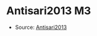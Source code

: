 <a name="material" />

# Antisari2013 M3
<script type="application/ld+json">
  {
    "@context": "https://schema.org/",
    "@type": "ChemicalSubstance",
    "http://purl.org/dc/terms/conformsTo":
      {
        "@type": "CreativeWork",
        "@id": "https://bioschemas.org/profiles/ChemicalSubstance/0.4-RELEASE/"
      },
    "@id": "https://egonw.github.io/nanowiki/nanowiki302.html#material",
    "name": "Antisari2013 M3",
    "sameAs": "http://127.0.0.1/mediawiki/index.php/Special:URIResolver/Antisari2013_M3"
  }
</script>


* Source: [Antisari2013](http://127.0.0.1/mediawiki/index.php/Special:URIResolver/Antisari2013)
